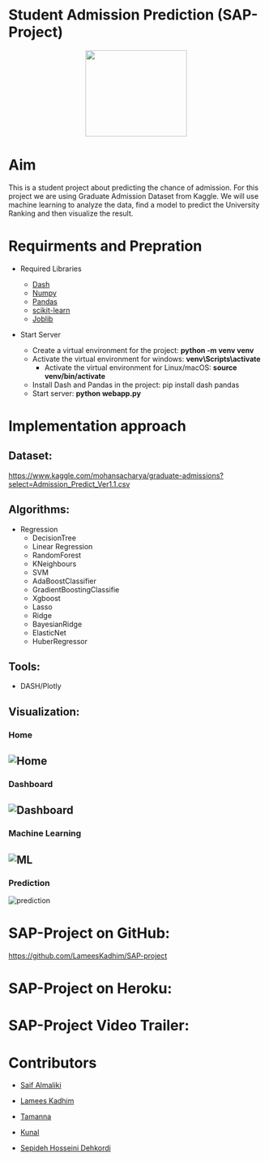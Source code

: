 # Student Admission Prediction (SAP-Project)

<p align="center">
<img src="https://github.com/LameesKadhim/SAP-project/blob/main/Frontend/assets/logo.png" width="200" height="170">
</p>

# Aim
This is a student project about predicting the chance of admission. For this project we are using Graduate Admission Dataset from Kaggle. We will use machine learning to analyze the data, find a model to predict the University Ranking and then visualize the result.

  
# Requirments and Prepration

  * Required Libraries
    + [Dash](https://plotly.com/dash/)
    + [Numpy](https://numpy.org/)
    + [Pandas](https://pandas.pydata.org/)
    + [scikit-learn](https://scikit-learn.org/stable/)
    + [Joblib](https://joblib.readthedocs.io/en/latest/)
  
  * Start Server
    * Create a virtual environment for the project: <b> python -m venv venv </b>
    * Activate the virtual environment for windows: <b> venv\Scripts\activate </b>
      - Activate the virtual environment for Linux/macOS: <b> source venv/bin/activate </b>
    * Install Dash and Pandas in the project: </b> pip install dash pandas </b>
    * Start server: <b> python webapp.py </b>

 
# Implementation approach   

## Dataset: 
  https://www.kaggle.com/mohansacharya/graduate-admissions?select=Admission_Predict_Ver1.1.csv

## Algorithms:
  * Regression
      * DecisionTree
      * Linear Regression
      * RandomForest
      * KNeighbours
      * SVM
      * AdaBoostClassifier
      * GradientBoostingClassifie
      * Xgboost
      * Lasso
      * Ridge
      * BayesianRidge
      * ElasticNet
      * HuberRegressor
      
## Tools:
* DASH/Plotly

## Visualization:

###  Home
![Home](https://user-images.githubusercontent.com/57901189/106772583-744bd900-6640-11eb-9f9e-d0dcac412b93.JPG)
----------------------------------------------
### Dashboard
![Dashboard](https://user-images.githubusercontent.com/57901189/106772637-8299f500-6640-11eb-823a-cf1b6b09be3c.JPG)
----------------------------------------------
### Machine Learning
![ML](https://user-images.githubusercontent.com/57901189/106772679-8cbbf380-6640-11eb-8ac6-eef23753b4f1.JPG)
----------------------------------------------
### Prediction
![prediction](https://user-images.githubusercontent.com/57901189/106772711-93e30180-6640-11eb-9bb4-98d5696e49c8.JPG)



# SAP-Project on GitHub:
  https://github.com/LameesKadhim/SAP-project

# SAP-Project on Heroku:


# SAP-Project Video Trailer:


# Contributors
  * <a href="https://github.com/SaifAlmaliki" target="_blank">Saif Almaliki</a>
  
  * <a href="https://github.com/LameesKadhim" target="_blank">Lamees Kadhim</a>
  
  * <a href="https://github.com/tamanna18" target="_blank">Tamanna</a>
  
  * <a href="https://github.com/kunalait" target="_blank">Kunal</a>
  
  * <a href="https://github.com/" target="_blank">Sepideh Hosseini Dehkordi</a>
  

